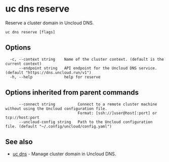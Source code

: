 # uc dns reserve

Reserve a cluster domain in Uncloud DNS.

```
uc dns reserve [flags]
```

## Options

```
  -c, --context string    Name of the cluster context. (default is the current context)
      --endpoint string   API endpoint for the Uncloud DNS service. (default "https://dns.uncloud.run/v1")
  -h, --help              help for reserve
```

## Options inherited from parent commands

```
      --connect string          Connect to a remote cluster machine without using the Uncloud configuration file.
                                Format: [ssh://]user@host[:port] or tcp://host:port
      --uncloud-config string   Path to the Uncloud configuration file. (default "~/.config/uncloud/config.yaml")
```

## See also

* [uc dns](uc_dns.md)	 - Manage cluster domain in Uncloud DNS.

